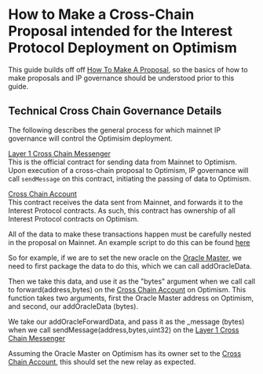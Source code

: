 # How to Make a Cross-Chain Proposal intended for the Interest Protocol Deployment on Optimism


This guide builds off off [How To Make A Proposal](./HowToMakeAProposal.md), so the basics of how to make proposals and IP governance should be understood prior to this guide. 

## Technical Cross Chain Governance Details

The following describes the general process for which mainnet IP governance will control the Optimisim deployment. 

[Layer 1 Cross Chain Messenger](https://etherscan.io/address/0x25ace71c97B33Cc4729CF772ae268934F7ab5fA1#code)  
This is the official contract for sending data from Mainnet to Optimism. Upon execution of a cross-chain proposal to Optimism, IP governance will call `sendMessage` on this contract, initiating the passing of data to Optimism. 

[Cross Chain Account](https://optimistic.etherscan.io/address/0x48fa7528bFD6164DdF09dF0Ed22451cF59c84130)  
This contract receives the data sent from Mainnet, and forwards it to the Interest Protocol contracts. As such, this contract has ownership of all Interest Protocol contracts on Optimism. 

All of the data to make these transactions happen must be carefully nested in the proposal on Mainnet. An example script to do this can be found [here](https://gfx.cafe/ip/contracts/-/blob/master/scripts/proposals/SNX_OP/propose.ts)

So for example, if we are to set the new oracle on the [Oracle Master](https://optimistic.etherscan.io/address/0xBdCF0bb40eb8642f907133bDB5Fcc681D81f0651), we need to first package the data to do this, which we can call addOracleData.  

Then we take this data, and use it as the "bytes" argument when we call call to forward(address,bytes) on the [Cross Chain Account](https://optimistic.etherscan.io/address/0x48fa7528bFD6164DdF09dF0Ed22451cF59c84130) on Optimism. This function takes two arguments, first the Oracle Master address on Optimism, and second, our addOracleData (bytes).

We take our addOracleForwardData, and pass it as the _message (bytes) when we call sendMessage(address,bytes,uint32) on the [Layer 1 Cross Chain Messenger](https://etherscan.io/address/0x25ace71c97B33Cc4729CF772ae268934F7ab5fA1#code)

Assuming the Oracle Master on Optimism has its owner set to the [Cross Chain Account](https://optimistic.etherscan.io/address/0x48fa7528bFD6164DdF09dF0Ed22451cF59c84130), this should set the new relay as expected.